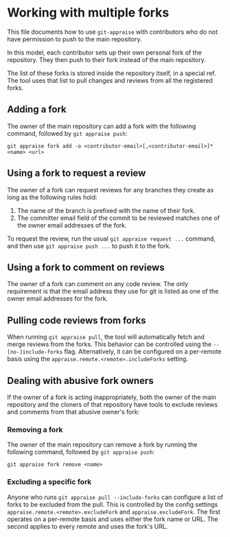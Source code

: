 # Working with multiple forks

This file documents how to use `git-appraise` with contributors who do not have
permission to push to the main repository.

In this model, each contributor sets up their own personal fork of the
repository. They then push to their fork instead of the main repository.

The list of these forks is stored inside the repository itself, in a special
ref. The tool uses that list to pull changes and reviews from all the
registered forks.

## Adding a fork

The owner of the main repository can add a fork with the following command,
followed by `git appraise push`:

```shell
git appraise fork add -o <contributor-email>[,<contributor-email>]* <name> <url>
```

## Using a fork to request a review

The owner of a fork can request reviews for any branches they create as long as
the following rules hold:

1. The name of the branch is prefixed with the name of their fork.
2. The committer email field of the commit to be reviewed matches
   one of the owner email addresses of the fork.

To request the review, run the usual `git appraise request ...` command, and
then use `git appraise push ...` to push it to the fork.

## Using a fork to comment on reviews

The owner of a fork can comment on any code review. The only requirement is
that the email address they use for git is listed as one of the owner email
addresses for the fork.

## Pulling code reviews from forks

When running `git appraise pull`, the tool will automatically fetch and merge
reviews from the forks. This behavior can be controlled using the
`--[no-]include-forks` flag. Alternatively, it can be configured on a
per-remote basis using the `appraise.remote.<remote>.includeForks` setting.

## Dealing with abusive fork owners

If the owner of a fork is acting inappropriately, both the owner of the main
repository and the cloners of that repository have tools to exclude reviews and
comments from that abusive owner's fork:

### Removing a fork

The owner of the main repository can remove a fork by running the following
command, followed by `git appraise push`:

```shell
git appraise fork remove <name>
```

### Excluding a specific fork

Anyone who runs `git appraise pull --include-forks` can configure a list of
forks to be excluded from the pull. This is controlled by the config settings
`appraise.remote.<remote>.excludeFork` and `appraise.excludeFork`. The first
operates on a per-remote basis and uses either the fork name or URL. The second
applies to every remote and uses the fork's URL.

